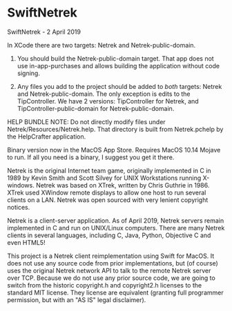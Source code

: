 # SwiftNetrek

SwiftNetrek - 2 April 2019

In XCode there are two targets: Netrek and Netrek-public-domain.

1) You should build the Netrek-public-domain target.  That app does not use in-app-purchases and allows building the application without code signing.

2) Any files you add to the project should be added to _both_ targets: Netrek and Netrek-public-domain.  The only exception is edits to the TipController.  We have 2 versions: TipController for Netrek, and TipController-public-domain for Netrek-public-domain.

HELP BUNDLE NOTE: Do not directly modify files under Netrek/Resources/Netrek.help.  That directory is built from Netrek.pchelp by the HelpCrafter application.

Binary version now in the MacOS App Store.  Requires MacOS 10.14 Mojave to run.  If all you need is a binary, I suggest you get it there.

Netrek is the original Internet team game, originally implemented in C in 1989 by Kevin Smith and Scott Silvey for UNIX Workstations running X-windows.  Netrek was based on XTrek, written by Chris Guthrie in 1986.  XTrek used XWindow remote displays to allow one host to run several clients on a LAN.  Netrek was open sourced with very lenient copyright notices.

Netrek is a client-server application.  As of April 2019, Netrek servers remain implemented in C and run on UNIX/Linux computers.  There are many Netrek clients in several languages, including C, Java, Python, Objective C and even HTML5!

This project is a Netrek client reimplementation using Swift for MacOS.  It does not use any source code from prior implementations, but (of course) uses the original Netrek network API to talk to the remote Netrek server over TCP.  Because we do not use any prior source code, we are going to switch from the historic copyright.h and copyright2.h licenses to the standard MIT license.  They license are equivalent (granting full programmer permission, but with an "AS IS" legal disclaimer).
